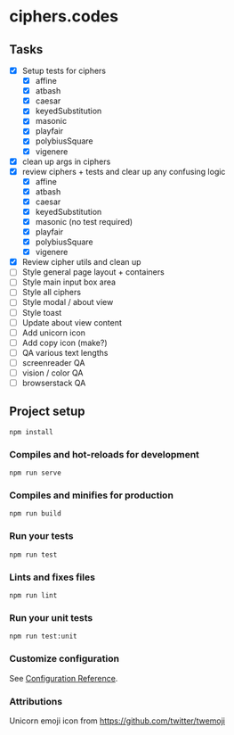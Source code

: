 # ciphers.codes

## Tasks
- [x] Setup tests for ciphers
    - [x] affine
    - [x] atbash
    - [x] caesar
    - [x] keyedSubstitution
    - [x] masonic
    - [x] playfair
    - [x] polybiusSquare
    - [x] vigenere
- [x] clean up args in ciphers
- [x] review ciphers + tests and clear up any confusing logic
    - [x] affine
    - [x] atbash
    - [x] caesar
    - [x] keyedSubstitution
    - [x] masonic (no test required)
    - [x] playfair
    - [x] polybiusSquare
    - [x] vigenere
- [x] Review cipher utils and clean up
- [ ] Style general page layout + containers
- [ ] Style main input box area
- [ ] Style all ciphers
- [ ] Style modal / about view
- [ ] Style toast
- [ ] Update about view content
- [ ] Add unicorn icon
- [ ] Add copy icon (make?)
- [ ] QA various text lengths
- [ ] screenreader QA
- [ ] vision / color QA
- [ ] browserstack QA

## Project setup
```
npm install
```

### Compiles and hot-reloads for development
```
npm run serve
```

### Compiles and minifies for production
```
npm run build
```

### Run your tests
```
npm run test
```

### Lints and fixes files
```
npm run lint
```

### Run your unit tests
```
npm run test:unit
```

### Customize configuration
See [Configuration Reference](https://cli.vuejs.org/config/).

### Attributions
Unicorn emoji icon from https://github.com/twitter/twemoji
